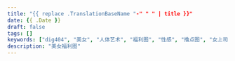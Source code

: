 ```yaml
---
title: "{{ replace .TranslationBaseName "-" " " | title }}"
date: {{ .Date }}
draft: false
tags: []
keywords: ["dig404", "美女", "人体艺术", "福利图", "性感", "撸点图", "女上司"]
description: "美女福利图"
---
```


